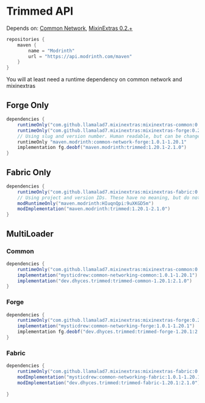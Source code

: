 # Trimmed API

Depends on: [Common Network](https://modrinth.com/mod/common-network/versions), [MixinExtras 0.2.+](https://github.com/LlamaLad7/MixinExtras)

```groovy
repositories {
    maven {
        name = "Modrinth"
        url = "https://api.modrinth.com/maven"
    }
}
```

You will at least need a runtime dependency on common network and mixinextras


## Forge Only
```groovy
dependencies {
    runtimeOnly("com.github.llamalad7.mixinextras:mixinextras-common:0.2.0-beta.9")
    runtimeOnly("com.github.llamalad7.mixinextras:mixinextras-forge:0.2.0-beta.9")
    // Using slug and version number. Human readable, but can be changed at discretion of the author
    runtimeOnly "maven.modrinth:common-network-forge:1.0.1-1.20.1"
    implementation fg.deobf("maven.modrinth:trimmed:1.20.1-2.1.0")
}
```

## Fabric Only
```groovy
dependencies {
    runtimeOnly("com.github.llamalad7.mixinextras:mixinextras-fabric:0.2.0-beta.9")
    // Using project and version IDs. These have no meaning, but do not change
    modRuntimeOnly("maven.modrinth:HIuqnQpi:9uXKGD5m")
    modImplementation("maven.modrinth:trimmed:1.20.1-2.1.0")
}
```

## MultiLoader
### Common
```groovy
dependencies {
    runtimeOnly("com.github.llamalad7.mixinextras:mixinextras-common:0.2.0-beta.9")
    implementation("mysticdrew:common-networking-common:1.0.1-1.20.1")
    implementation("dev.dhyces.trimmed:trimmed-common-1.20.1:2.1.0")
}
```
### Forge
```groovy
dependencies {
    runtimeOnly("com.github.llamalad7.mixinextras:mixinextras-forge:0.2.0-beta.9")
    implementation("mysticdrew:common-networking-forge:1.0.1-1.20.1")
    implementation fg.deobf("dev.dhyces.trimmed:trimmed-forge-1.20.1:2.1.0")
}
```
### Fabric
```groovy
dependencies {
    runtimeOnly("com.github.llamalad7.mixinextras:mixinextras-fabric:0.2.0-beta.9")
    modImplementation("mysticdrew:common-networking-fabric:1.0.1-1.20.1")
    modImplementation("dev.dhyces.trimmed:trimmed-fabric-1.20.1:2.1.0")
    
}
```